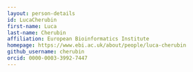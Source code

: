 ```yaml
---
layout: person-details
id: LucaCherubin
first-name: Luca
last-name: Cherubin
affiliation: European Bioinformatics Institute
homepage: https://www.ebi.ac.uk/about/people/luca-cherubin
github_username: cherubin
orcid: 0000-0003-3992-7447
---
```

